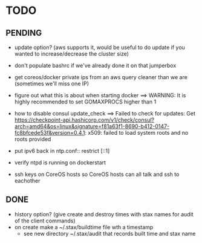 # TODO

## PENDING
* update option? (aws supports it, would be useful to do update if you wanted to increase/decrease the cluster size)

* don't populate bashrc if we've already done it on that jumperbox

* get coreos/docker private ips from an aws query cleaner than we are (sometimes we'll miss one IP)

* figure out what this is about when starting docker
==> WARNING: It is highly recommended to set GOMAXPROCS higher than 1

* how to disable consul update_check
==> Failed to check for updates: Get https://checkpoint-api.hashicorp.com/v1/check/consul?arch=amd64&os=linux&signature=f81a63f1-8690-b412-0147-fc8bfcede53f&version=0.4.1: x509: failed to load system roots and no roots provided

* put ipv6 back in ntp.conf::    restrict [::1]
* verify ntpd is running on dockerstart
* ssh keys on CoreOS hosts so CoreOS hosts can all talk and ssh to eachother



## DONE
* history option? (give create and destroy times with stax names for audit of the client commands)
* on create make a ~/.stax/buildtime file wth a timestamp
  - see new directory ~/.stax/audit that records built time and stax name
